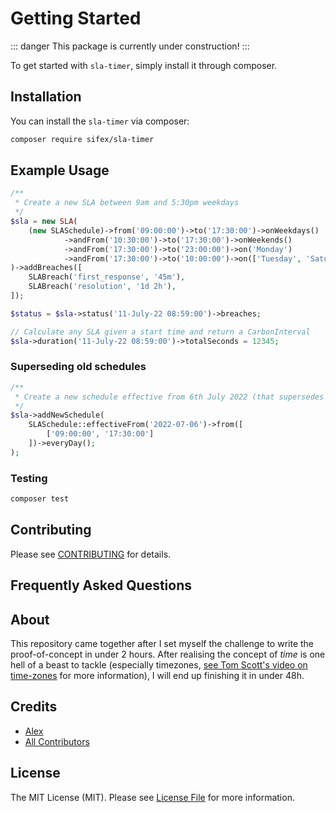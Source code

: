 

# Getting Started

::: danger
This package is currently under construction!
:::

To get started with `sla-timer`, simply install it through composer. 



## Installation

You can install the `sla-timer` via composer:

```bash
composer require sifex/sla-timer
```

## Example Usage

```php
/**
 * Create a new SLA between 9am and 5:30pm weekdays
 */
$sla = new SLA(
    (new SLASchedule)->from('09:00:00')->to('17:30:00')->onWeekdays()
            ->andFrom('10:30:00')->to('17:30:00')->onWeekends()
            ->andFrom('17:30:00')->to('23:00:00')->on('Monday')
            ->andFrom('17:30:00')->to('10:00:00')->on(['Tuesday', 'Saturday'])
)->addBreaches([
    SLABreach('first_response', '45m'),
    SLABreach('resolution', '1d 2h'),
]);

$status = $sla->status('11-July-22 08:59:00')->breaches;

// Calculate any SLA given a start time and return a CarbonInterval
$sla->duration('11-July-22 08:59:00')->totalSeconds = 12345;
```

### Superseding old schedules

```php
/**
 * Create a new schedule effective from 6th July 2022 (that supersedes the old one)
 */
$sla->addNewSchedule(
    SLASchedule::effectiveFrom('2022-07-06')->from([
        ['09:00:00', '17:30:00']
    ])->everyDay();
);

```

### Testing

```bash
composer test
```

## Contributing

Please see [CONTRIBUTING](CONTRIBUTING.md) for details.

## Frequently Asked Questions

## About

This repository came together after I set myself the challenge to write the proof-of-concept in under 2 hours. After realising the concept of _time_ is one hell of a beast to tackle (especially timezones, [see Tom Scott's video on time-zones](https://www.youtube.com/watch?v=-5wpm-gesOY) for more information), I will end up finishing it in under 48h.

## Credits

-   [Alex](https://github.com/sifex)
-   [All Contributors](../../contributors)

## License

The MIT License (MIT). Please see [License File](LICENSE.md) for more information.